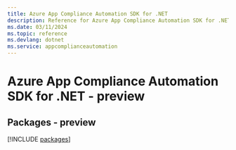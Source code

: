 ```yaml
---
title: Azure App Compliance Automation SDK for .NET
description: Reference for Azure App Compliance Automation SDK for .NET
ms.date: 03/11/2024
ms.topic: reference
ms.devlang: dotnet
ms.service: appcomplianceautomation
---
```

# Azure App Compliance Automation SDK for .NET - preview
## Packages - preview
[!INCLUDE [packages](app-compliance-automation-index.md)]